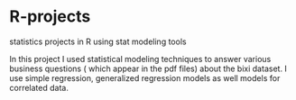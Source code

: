 # R-projects
statistics projects in R using stat modeling tools

In this project I used statistical modeling techniques to answer various business questions ( which appear in the pdf files) about the bixi dataset.
I use simple regression, generalized regression models as well models for correlated data.

